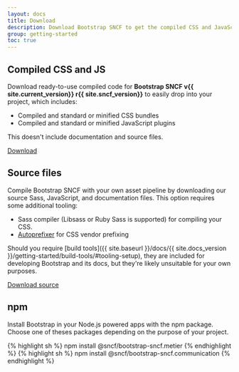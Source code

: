 ```yaml
---
layout: docs
title: Download
description: Download Bootstrap SNCF to get the compiled CSS and JavaScript, source code, or include it with your favorite package managers like npm, RubyGems, and more.
group: getting-started
toc: true
---
```


## Compiled CSS and JS

Download ready-to-use compiled code for **Bootstrap SNCF v{{ site.current_version}} r{{ site.sncf_version}}** to easily drop into your project, which includes:

- Compiled and standard or minified CSS bundles
- Compiled and standard or minified JavaScript plugins

This doesn't include documentation and source files.

<a href="/bootstrap-sncf.{{ site.flavor }}.v{{ site.current_version }}-r{{ site.sncf_version }}.zip" class="btn btn-primary" onclick="ga('send', 'event', 'Getting started', 'Download', 'Download Bootstrap');">Download</a>

## Source files

Compile Bootstrap SNCF with your own asset pipeline by downloading our source Sass, JavaScript, and documentation files. This option requires some additional tooling:

- Sass compiler (Libsass or Ruby Sass is supported) for compiling your CSS.
- [Autoprefixer](https://github.com/postcss/autoprefixer) for CSS vendor prefixing

Should you require [build tools]({{ site.baseurl }}/docs/{{ site.docs_version }}/getting-started/build-tools/#tooling-setup), they are included for developing Bootstrap and its docs, but they're likely unsuitable for your own purposes.

<a href="{{ site.download.source }}" class="btn btn-primary" onclick="ga('send', 'event', 'Getting started', 'Download', 'Download source');">Download source</a>

## npm

Install Bootstrap in your Node.js powered apps with the npm package. Choose one of theses packages depending on the purpose of your project.

{% highlight sh %}
npm install @sncf/bootstrap-sncf.metier
{% endhighlight %}
{% highlight sh %}
npm install @sncf/bootstrap-sncf.communication
{% endhighlight %}

